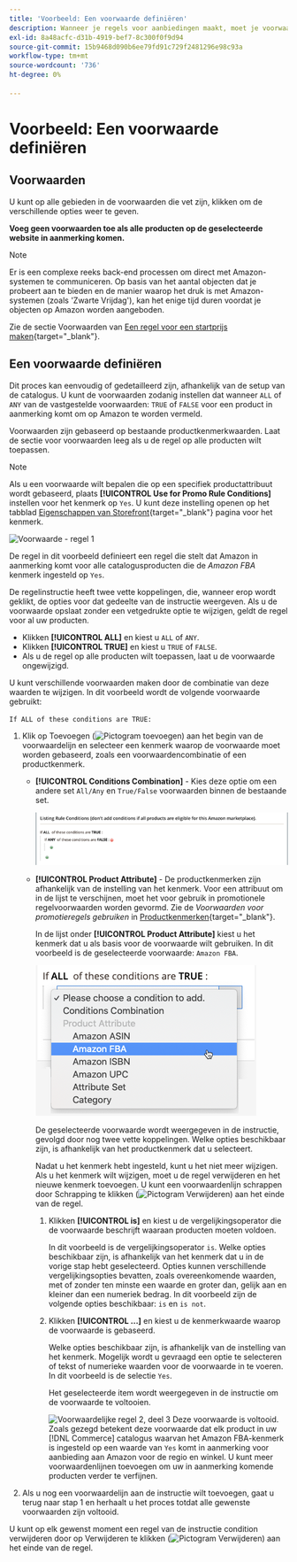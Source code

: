 ```yaml
---
title: 'Voorbeeld: Een voorwaarde definiëren'
description: Wanneer je regels voor aanbiedingen maakt, moet je voorwaarden definiëren voor het identificeren van de catalogusproducten die op de Amazon Marketplace moeten worden aangeboden.
exl-id: 8a48acfc-d31b-4919-bef7-8c300f0f9d94
source-git-commit: 15b9468d090b6ee79fd91c729f2481296e98c93a
workflow-type: tm+mt
source-wordcount: '736'
ht-degree: 0%

---
```


# Voorbeeld: Een voorwaarde definiëren

## Voorwaarden

U kunt op alle gebieden in de voorwaarden die vet zijn, klikken om de verschillende opties weer te geven.

**Voeg geen voorwaarden toe als alle producten op de geselecteerde website in aanmerking komen.**

>[!NOTE]
>
>Er is een complexe reeks back-end processen om direct met Amazon-systemen te communiceren. Op basis van het aantal objecten dat je probeert aan te bieden en de manier waarop het druk is met Amazon-systemen (zoals &#39;Zwarte Vrijdag&#39;), kan het enige tijd duren voordat je objecten op Amazon worden aangeboden.

Zie de sectie Voorwaarden van [Een regel voor een startprijs maken](https://docs.magento.com/user-guide/marketing/price-rules-catalog-create.html){target="_blank"}.

## Een voorwaarde definiëren

Dit proces kan eenvoudig of gedetailleerd zijn, afhankelijk van de setup van de catalogus. U kunt de voorwaarden zodanig instellen dat wanneer `ALL` of `ANY` van de vastgestelde voorwaarden: `TRUE` of `FALSE` voor een product in aanmerking komt om op Amazon te worden vermeld.

Voorwaarden zijn gebaseerd op bestaande productkenmerkwaarden. Laat de sectie voor voorwaarden leeg als u de regel op alle producten wilt toepassen.

>[!NOTE]
>
>Als u een voorwaarde wilt bepalen die op een specifiek productattribuut wordt gebaseerd, plaats **[!UICONTROL Use for Promo Rule Conditions]** instellen voor het kenmerk op `Yes`. U kunt deze instelling openen op het tabblad [Eigenschappen van Storefront](https://docs.magento.com/user-guide/catalog/product-attributes-add.html){target="_blank"} pagina voor het kenmerk.

![Voorwaarde - regel 1](assets/ob-listing-rule-conditions-start.png)

De regel in dit voorbeeld definieert een regel die stelt dat Amazon in aanmerking komt voor alle catalogusproducten die de _Amazon FBA_ kenmerk ingesteld op `Yes`.

De regelinstructie heeft twee vette koppelingen, die, wanneer erop wordt geklikt, de opties voor dat gedeelte van de instructie weergeven. Als u de voorwaarde opslaat zonder een vetgedrukte optie te wijzigen, geldt de regel voor al uw producten.

- Klikken **[!UICONTROL ALL]** en kiest u `ALL` of `ANY`.
- Klikken **[!UICONTROL TRUE]** en kiest u `TRUE` of `FALSE`.
- Als u de regel op alle producten wilt toepassen, laat u de voorwaarde ongewijzigd.

U kunt verschillende voorwaarden maken door de combinatie van deze waarden te wijzigen. In dit voorbeeld wordt de volgende voorwaarde gebruikt:

`If ALL of these conditions are TRUE:`

1. Klik op Toevoegen (![Pictogram toevoegen](assets/btn-add-grn.png)) aan het begin van de voorwaardelijn en selecteer een kenmerk waarop de voorwaarde moet worden gebaseerd, zoals een voorwaardencombinatie of een productkenmerk.

   - **[!UICONTROL Conditions Combination]** - Kies deze optie om een andere set `All/Any` en `True/False` voorwaarden binnen de bestaande set.

      ![Combinatie van voorwaarden](assets/ob-conditions-combinations.png)

   - **[!UICONTROL Product Attribute]** - De productkenmerken zijn afhankelijk van de instelling van het kenmerk. Voor een attribuut om in de lijst te verschijnen, moet het voor gebruik in promotionele regelvoorwaarden worden gevormd. Zie de _Voorwaarden voor promotieregels gebruiken_ in [Productkenmerken](https://docs.magento.com/user-guide/stores/attributes-product.html){target="_blank"}.

      In de lijst onder **[!UICONTROL Product Attribute]** kiest u het kenmerk dat u als basis voor de voorwaarde wilt gebruiken. In dit voorbeeld is de geselecteerde voorwaarde: `Amazon FBA`.

      ![Voorwaardelijke regel 2, deel 2](assets/ob-condition-attribute-dropdown.png)

      De geselecteerde voorwaarde wordt weergegeven in de instructie, gevolgd door nog twee vette koppelingen. Welke opties beschikbaar zijn, is afhankelijk van het productkenmerk dat u selecteert.

      Nadat u het kenmerk hebt ingesteld, kunt u het niet meer wijzigen. Als u het kenmerk wilt wijzigen, moet u de regel verwijderen en het nieuwe kenmerk toevoegen. U kunt een voorwaardenlijn schrappen door Schrapping te klikken (![Pictogram Verwijderen](assets/btn-del-red.png)) aan het einde van de regel.

      1. Klikken **[!UICONTROL is]** en kiest u de vergelijkingsoperator die de voorwaarde beschrijft waaraan producten moeten voldoen.

         In dit voorbeeld is de vergelijkingsoperator `is`. Welke opties beschikbaar zijn, is afhankelijk van het kenmerk dat u in de vorige stap hebt geselecteerd. Opties kunnen verschillende vergelijkingsopties bevatten, zoals overeenkomende waarden, met of zonder ten minste een waarde en groter dan, gelijk aan en kleiner dan een numeriek bedrag. In dit voorbeeld zijn de volgende opties beschikbaar: `is` en `is not`.

      1. Klikken **[!UICONTROL ...]** en kiest u de kenmerkwaarde waarop de voorwaarde is gebaseerd.

         Welke opties beschikbaar zijn, is afhankelijk van de instelling van het kenmerk. Mogelijk wordt u gevraagd een optie te selecteren of tekst of numerieke waarden voor de voorwaarde in te voeren. In dit voorbeeld is de selectie `Yes`.

         Het geselecteerde item wordt weergegeven in de instructie om de voorwaarde te voltooien.

         ![Voorwaardelijke regel 2, deel 3](assets/ob-listing-rule-condition-is.png)
   Deze voorwaarde is voltooid. Zoals gezegd betekent deze voorwaarde dat elk product in uw [!DNL Commerce] catalogus waarvan het Amazon FBA-kenmerk is ingesteld op een waarde van `Yes` komt in aanmerking voor aanbieding aan Amazon voor de regio en winkel. U kunt meer voorwaardenlijnen toevoegen om uw in aanmerking komende producten verder te verfijnen.

1. Als u nog een voorwaardelijn aan de instructie wilt toevoegen, gaat u terug naar stap 1 en herhaalt u het proces totdat alle gewenste voorwaarden zijn voltooid.

U kunt op elk gewenst moment een regel van de instructie condition verwijderen door op Verwijderen te klikken (![Pictogram Verwijderen](assets/btn-del-red.png)) aan het einde van de regel.
